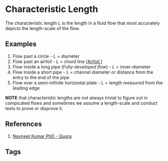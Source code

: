 # Characteristic Length

The characteristic length *L* is the length in a fluid flow that most accurately depicts the length-scale of the flow. 

## Examples
1. Flow past a circle - *L* = diameter  
2. Flow past an airfoil - *L* = chord line [\[Airfoil \]](../202110160051)  
3. Flow inside a long pipe (*Fully-developed flow*) - *L* = inner-diameter  
4. Flow inside a short pipe - *L* = channel diameter *or* distance from the entry to the end of the pipe   
5. Flow over a semi-infinite horizontal plate - *L* = length measured from the leading edge  

**NOTE** that characteristic lengths are not always trivial to figure out in compicated flows and sometimes we assume a length-scale and conduct tests to prove or disprove it.  

## References
1. [Navneet Kumar PhD - Quora](https://www.quora.com/What-is-the-characteristic-length-in-fluid-mechanics?share=1)  

## Tags

